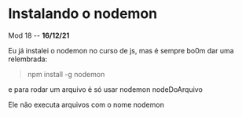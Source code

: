 # Instalando o nodemon

Mod 18 -- **16/12/21**

Eu já instalei o nodemon no curso de js, mas é sempre bo0m dar uma relembrada:

> npm install -g nodemon

e para rodar um arquivo é só usar nodemon nodeDoArquivo

Ele não executa arquivos com o nome nodemon
